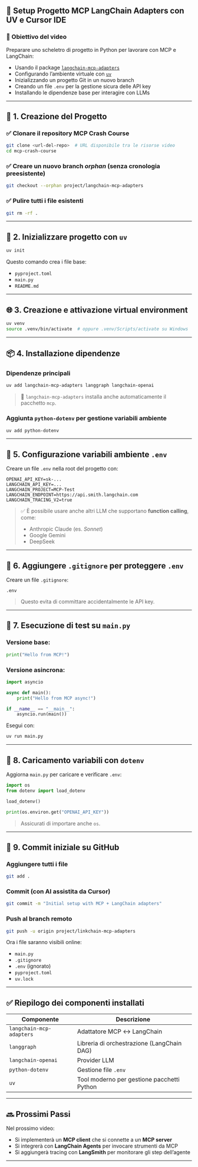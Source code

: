 ## 🧱 Setup Progetto MCP LangChain Adapters con UV e Cursor IDE

### 🎯 Obiettivo del video

Preparare uno scheletro di progetto in Python per lavorare con MCP e LangChain:

* Usando il package [`langchain-mcp-adapters`](https://github.com/langchain-ai/langchain/tree/main/libs/mcp-adapters)
* Configurando l’ambiente virtuale con [`uv`](https://github.com/astral-sh/uv)
* Inizializzando un progetto Git in un nuovo branch
* Creando un file `.env` per la gestione sicura delle API key
* Installando le dipendenze base per interagire con LLMs

---

## 📁 1. Creazione del Progetto

### ✅ Clonare il repository MCP Crash Course

```bash
git clone <url-del-repo>  # URL disponibile tra le risorse video
cd mcp-crash-course
```

### ✅ Creare un nuovo branch *orphan* (senza cronologia preesistente)

```bash
git checkout --orphan project/langchain-mcp-adapters
```

### ✅ Pulire tutti i file esistenti

```bash
git rm -rf .
```

---

## 🧪 2. Inizializzare progetto con `uv`

```bash
uv init
```

Questo comando crea i file base:

* `pyproject.toml`
* `main.py`
* `README.md`

---

## 🌐 3. Creazione e attivazione virtual environment

```bash
uv venv
source .venv/bin/activate  # oppure .venv/Scripts/activate su Windows
```

---

## 📦 4. Installazione dipendenze

### Dipendenze principali

```bash
uv add langchain-mcp-adapters langgraph langchain-openai
```

> 🔁 `langchain-mcp-adapters` installa anche automaticamente il pacchetto `mcp`.

### Aggiunta `python-dotenv` per gestione variabili ambiente

```bash
uv add python-dotenv
```

---

## 🔐 5. Configurazione variabili ambiente `.env`

Creare un file `.env` nella root del progetto con:

```env
OPENAI_API_KEY=sk-...
LANGCHAIN_API_KEY=...
LANGCHAIN_PROJECT=MCP-Test
LANGCHAIN_ENDPOINT=https://api.smith.langchain.com
LANGCHAIN_TRACING_V2=true
```

> ✅ È possibile usare anche altri LLM che supportano **function calling**, come:
>
> * Anthropic Claude (es. *Sonnet*)
> * Google Gemini
> * DeepSeek

---

## 📁 6. Aggiungere `.gitignore` per proteggere `.env`

Creare un file `.gitignore`:

```
.env
```

> Questo evita di committare accidentalmente le API key.

---

## 🧪 7. Esecuzione di test su `main.py`

### Versione base:

```python
print("Hello from MCP!")
```

### Versione asincrona:

```python
import asyncio

async def main():
    print("Hello from MCP async!")

if __name__ == "__main__":
    asyncio.run(main())
```

Esegui con:

```bash
uv run main.py
```

---

## 🌱 8. Caricamento variabili con `dotenv`

Aggiorna `main.py` per caricare e verificare `.env`:

```python
import os
from dotenv import load_dotenv

load_dotenv()

print(os.environ.get("OPENAI_API_KEY"))
```

> Assicurati di importare anche `os`.

---

## 💾 9. Commit iniziale su GitHub

### Aggiungere tutti i file

```bash
git add .
```

### Commit (con AI assistita da Cursor)

```bash
git commit -m "Initial setup with MCP + LangChain adapters"
```

### Push al branch remoto

```bash
git push -u origin project/linkchain-mcp-adapters
```

Ora i file saranno visibili online:

* `main.py`
* `.gitignore`
* `.env` (ignorato)
* `pyproject.toml`
* `uv.lock`

---

## ✅ Riepilogo dei componenti installati

| Componente               | Descrizione                                |
| ------------------------ | ------------------------------------------ |
| `langchain-mcp-adapters` | Adattatore MCP ↔️ LangChain                |
| `langgraph`              | Libreria di orchestrazione (LangChain DAG) |
| `langchain-openai`       | Provider LLM                               |
| `python-dotenv`          | Gestione file `.env`                       |
| `uv`                     | Tool moderno per gestione pacchetti Python |

---

## 🔜 Prossimi Passi

Nel prossimo video:

* Si implementerà un **MCP client** che si connette a un **MCP server**
* Si integrerà con **LangChain Agents** per invocare strumenti da MCP
* Si aggiungerà tracing con **LangSmith** per monitorare gli step dell’agente

---
